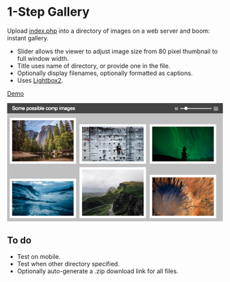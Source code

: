 # 1-Step Gallery

Upload [index.php](https://github.com/aleshh/1-step-gallery/blob/master/index.php) into a directory of images on a web server and boom: instant gallery.

* Slider allows the viewer to adjust image size from 80 pixel thumbnail to full window width.
* Title uses name of directory, or provide one in the file.
* Optionally display filenames, optionally formatted as captions.
* Uses [Lightbox2](http://lokeshdhakar.com/projects/lightbox2/).

[Demo](http://alesh.com/projects/1-step-gallery/)

![Screenshot](https://raw.githubusercontent.com/aleshh/1-step-gallery/master/screenshot.png?raw=true)

## To do

* Test on mobile.
* Test when other directory specified.
* Optionally auto-generate a .zip download link for all files.